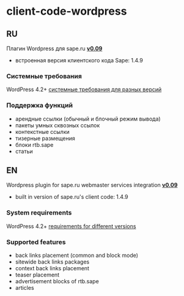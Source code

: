 # client-code-wordpress

## RU

Плагин Wordpress для sape.ru **[v0.09](https://github.com/sape-ru/client-code-wordpress/blob/v0.09/plugin/saperu-integration-v0.09.zip?raw=true)**

- встроенная версия клиентского кода Sape: 1.4.9

### Системные требования
WordPress  4.2+ [системные требования для разных версий](https://wordpress.org/about/requirements/)

### Поддержка функций
- арендные ссылки (обычный и блочный режим вывода)
- пакеты умных сквозных ссылок
- контекстные ссылки
- тизерные размещения
- блоки rtb.sape
- статьи

## EN

Wordpress plugin for sape.ru webmaster services integration **[v0.09](https://github.com/sape-ru/client-code-wordpress/blob/v0.09/plugin/saperu-integration-v0.09.zip?raw=true)**
- built in version of sape.ru's client code: 1.4.9

### System requirements
WordPress  4.2+ [requirements for different versions](https://wordpress.org/about/requirements/) 

### Supported features
- back links placement (common and block mode)
- sitewide back links packages
- context back links placement
- teaser placement
- advertisement blocks of rtb.sape
- articles